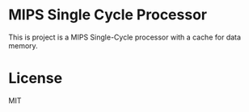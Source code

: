 # MIPS Single Cycle Processor

This is project is a MIPS Single-Cycle processor with a cache for data memory.

# License

MIT